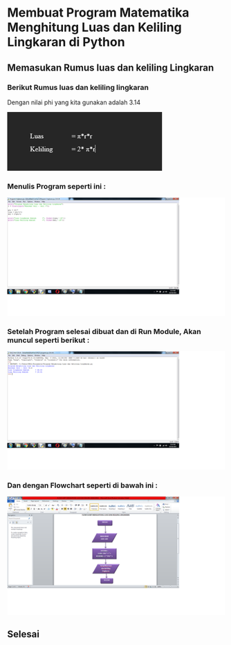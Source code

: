 # Membuat Program Matematika Menghitung Luas dan Keliling Lingkaran di Python
## Memasukan Rumus luas dan keliling Lingkaran
### Berikut Rumus luas dan keliling lingkaran
Dengan nilai phi yang kita gunakan adalah 3.14

![Gambar 1](Foto/foto1.PNG)
### Menulis Program seperti ini :
![Gambar 2](Foto/foto2.PNG)
### Setelah Program selesai dibuat dan di Run Module, Akan muncul seperti berikut :
![Gambar 3](Foto/foto3.PNG)
### Dan dengan Flowchart seperti di bawah ini :
![Gambar 4](Foto/flowchart.PNG)
## Selesai
